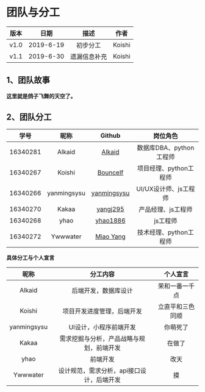 # 团队与分工

版本|日期|描述|作者 
:--:|:-------:|:--:|:-----: 
v1.0|2019-6-19|初步分工|Koishi
v1.1|2019-6-30|遗漏信息补充|Koishi

## 1、团队故事

**这里就是鸽子飞舞的天空了。**

## 2、团队分工

|学号|昵称|Github|岗位角色|
|:--:|:--:|:--:|:--:|
|16340281|Alkaid|[Alkaid](https://github.com/Alkaid128)|数据库DBA、python工程师|
|16340267|Koishi|[BounceIf](https://github.com/BounceIf)|项目经理、python工程师|
|16340266|yanmingsysu|[yanmingsysu](https://github.com/yanmingsysu)|UI/UX设计师、js工程师|
|16340270|Kakaa|[yangj295](https://github.com/yangj295)|产品经理、js工程师|
|16340268|yhao|[yhao1886](https://github.com/yhao1886)|js工程师|
|16340272|Ywwwater|[Miao Yang](https://github.com/ywwwater)|技术经理、python工程师|


**具体分工与个人宣言**

|昵称|分工内容|个人宣言|
|:--:|:--:|:--:|
|Alkaid|后端开发，数据库设计|荣和一番一千点|
|Koishi|项目开发进度管理，后端开发|立直平和三色同顺|
|yanmingsysu|UI设计，小程序前端开发| 你萌死了 |
|Kakaa|需求挖掘与分析，产品战略与规划，前端开发|在做了|
|yhao|前端开发|改天|
|Ywwwater|设计规范，需求分析，api接口设计，后端开发|摸|
